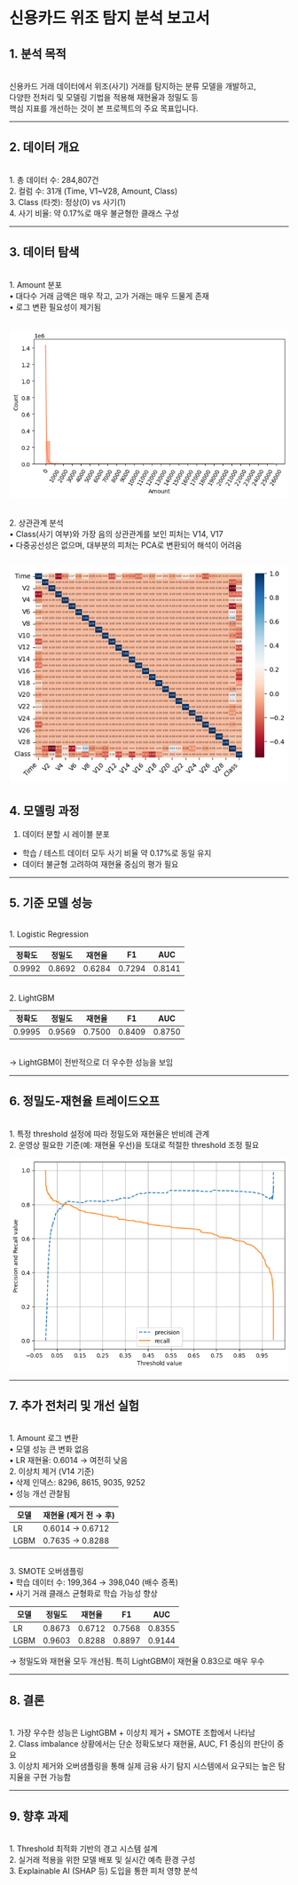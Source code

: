 # 신용카드 위조 탐지 분석 보고서

## 1. 분석 목적

<br>
신용카드 거래 데이터에서 위조(사기) 거래를 탐지하는 분류 모델을 개발하고,<br> 
다양한 전처리 및 모델링 기법을 적용해 재현율과 정밀도 등 <br> 
핵심 지표를 개선하는 것이 본 프로젝트의 주요 목표입니다.

---

## 2. 데이터 개요

<br>
1. 총 데이터 수: 284,807건<br>
2. 컬럼 수: 31개 (Time, V1~V28, Amount, Class)<br>
3. Class (타겟): 정상(0) vs 사기(1)<br>
4. 사기 비율: 약 0.17%로 매우 불균형한 클래스 구성

---

## 3. 데이터 탐색

<br>
1. Amount 분포<br>
• 대다수 거래 금액은 매우 작고, 고가 거래는 매우 드물게 존재<br>
• 로그 변환 필요성이 제기됨<br>
<br>

![Amount 분포 히스토그램](h_plot.png)

<br>
2. 상관관계 분석<br>
• Class(사기 여부)와 가장 음의 상관관계를 보인 피처는 V14, V17<br>
• 다중공선성은 없으며, 대부분의 피처는 PCA로 변환되어 해석이 어려움<br>

## ![히트맵](h_map.png)

## 4. 모델링 과정

1. 데이터 분할 시 레이블 분포

- 학습 / 테스트 데이터 모두 사기 비율 약 0.17%로 동일 유지<br>
- 데이터 불균형 고려하여 재현율 중심의 평가 필요

---

## 5. 기준 모델 성능

<br>
1. Logistic Regression

| 정확도 | 정밀도 | 재현율 | F1     | AUC    |
| ------ | ------ | ------ | ------ | ------ |
| 0.9992 | 0.8692 | 0.6284 | 0.7294 | 0.8141 |

<br>
2. LightGBM

| 정확도 | 정밀도 | 재현율 | F1     | AUC    |
| ------ | ------ | ------ | ------ | ------ |
| 0.9995 | 0.9569 | 0.7500 | 0.8409 | 0.8750 |

<br>
→ LightGBM이 전반적으로 더 우수한 성능을 보임

---

## 6. 정밀도-재현율 트레이드오프

<br>
1. 특정 threshold 설정에 따라 정밀도와 재현율은 반비례 관계<br>
2. 운영상 필요한 기준(예: 재현율 우선)을 토대로 적절한 threshold 조정 필요

![정밀도-재현율 곡선](c_plot.png)

---

## 7. 추가 전처리 및 개선 실험

<Br>
1. Amount 로그 변환<br>
• 모델 성능 큰 변화 없음<br>
• LR 재현율: 0.6014 → 여전히 낮음

<br>
2. 이상치 제거 (V14 기준)<br>
• 삭제 인덱스: 8296, 8615, 9035, 9252<br>
• 성능 개선 관찰됨

<br>

| 모델 | 재현율 (제거 전 → 후) |
| ---- | --------------------- |
| LR   | 0.6014 → 0.6712       |
| LGBM | 0.7635 → 0.8288       |

<br>
3. SMOTE 오버샘플링<br>
• 학습 데이터 수: 199,364 → 398,040 (배수 증폭)<br>
• 사기 거래 클래스 균형화로 학습 가능성 향상

| 모델 | 정밀도 | 재현율 | F1     | AUC    |
| ---- | ------ | ------ | ------ | ------ |
| LR   | 0.8673 | 0.6712 | 0.7568 | 0.8355 |
| LGBM | 0.9603 | 0.8288 | 0.8897 | 0.9144 |

→ 정밀도와 재현율 모두 개선됨. 특히 LightGBM이 재현율 0.83으로 매우 우수

---

## 8. 결론

<br>
1. 가장 우수한 성능은 LightGBM + 이상치 제거 + SMOTE 조합에서 나타남<br>
2. Class imbalance 상황에서는 단순 정확도보다 재현율, AUC, F1 중심의 판단이 중요<br>
3. 이상치 제거와 오버샘플링을 통해 실제 금융 사기 탐지 시스템에서 요구되는 높은 탐지율을 구현 가능함

---

## 9. 향후 과제

<br>
1. Threshold 최적화 기반의 경고 시스템 설계<br>
2. 실거래 적용을 위한 모델 배포 및 실시간 예측 환경 구성<br>
3. Explainable AI (SHAP 등) 도입을 통한 피처 영향 분석
